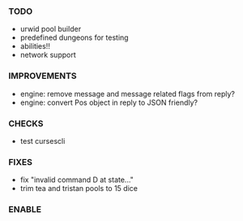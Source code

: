 ### TODO
- urwid pool builder
- predefined dungeons for testing
- abilities!!
- network support

### IMPROVEMENTS
- engine: remove message and message related flags from reply?
- engine: convert Pos object in reply to JSON friendly?

### CHECKS
- test cursescli

### FIXES
- fix "invalid command D at state..."
- trim tea and tristan pools to 15 dice

### ENABLE

